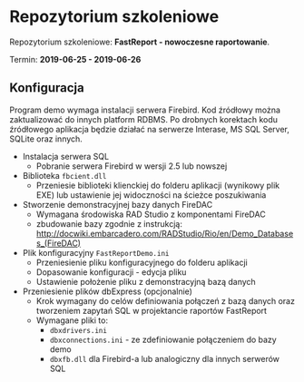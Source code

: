 ﻿# Repozytorium szkoleniowe

Repozytorium szkoleniowe: **FastReport - nowoczesne raportowanie**. 

Termin: **2019-06-25 - 2019-06-26**

## Konfiguracja

Program demo wymaga instalacji serwera Firebird. Kod źródłowy można zaktualizować 
do innych platform RDBMS. Po drobnych korektach kodu źródłowego aplikacja będzie 
działać na serwerze Interase, MS SQL Server, SQLite oraz innych.

* Instalacja serwera SQL
  - Pobranie serwera Firebird w wersji 2.5 lub nowszej
* Biblioteka `fbcient.dll`
  - Przeniesie biblioteki klienckiej do folderu aplikacji (wynikowy plik EXE) lub ustawienie jej widoczności na ścieżce poszukiwania
* Stworzenie demonstracyjnej bazy danych FireDAC
  - Wymagana środowiska RAD Studio z komponentami FireDAC
  - zbudowanie bazy zgodnie z instrukcją: 
    http://docwiki.embarcadero.com/RADStudio/Rio/en/Demo_Databases_(FireDAC)
* Plik konfiguracyjny `FastReportDemo.ini` 
  - Przeniesienie pliku konfiguracyjnego do folderu aplikacji
  - Dopasowanie konfiguracji - edycja pliku
  - Ustawienie położenie pliku z demonstracyjną bazą danych
* Przeniesienie plików dbExpress (opcjonalnie)
  - Krok wymagany do celów definiowania połączeń z bazą danych oraz tworzeniem zapytań SQL w projektancie raportów FastReport
  - Wymagane pliki to:
    - `dbxdrivers.ini`
    - `dbxconnections.ini` - ze zdefiniowanie połączeniem do bazy demo
    - `dbxfb.dll` dla Firebird-a lub analogiczny dla innych serwerów SQL
